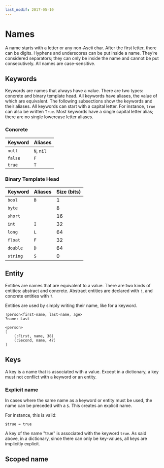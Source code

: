 ```yaml
---
last_modif: 2017-05-10
---
```

# Names

A name starts with a letter or any non-Ascii char. After the first letter, there
can be digits. Hyphens and underscores can be put inside a name. They’re
considered separators; they can only be inside the name and cannot be put
consecutively. All names are case-sensitive.

## Keywords

Keywords are names that always have a value. There are two types: concrete and
binary template head. All keywords have aliases, the value of which are
equivalent. The following subsections show the keywords and their aliases.
All keywords can start with a capital letter. For instance, `true` can also be
written `True`. Most keywords have a single capital letter alias; there are no
single lowercase letter aliases.

### Concrete

| Keyword | Aliases    |
| ------- | ---------- |
| `null`  | `N`, `nil` |
| `false` | `F`        |
| `true`  | `T`        |

### Binary Template Head

| Keyword | Aliases | Size (bits) |
| ------- | ------- | ----------- |
| `bool`  | `B`     | 1  |
| `byte`  |         | 8  |
| `short` |         | 16 |
| `int`   | `I`     | 32 |
| `long`  | `L`     | 64 |
| `float` | `F`     | 32 |
| `double`| `D`     | 64 |
| `string`| `S`     | 0  |

## Entity

Entities are names that are equivalent to a value. There are two kinds of
entities: abstract and concrete. Abstract entities are declared with `!`, and
concrete entities with `?`.

Entities are used by simply writing their name, like for a keyword.

```websson
!person<first-name, last-name, age>
?name: Last

<person>
[
	(:First, name, 38)
	(:Second, name, 47)
]
```

## Keys

A key is a name that is associated with a value. Except in a dictionary, a key
must not conflict with a keyword or an entity.

### Explicit name

In cases where the same name as a keyword or entity must be used, the name can
be preceded with a `$`. This creates an explicit name.

For instance, this is valid:
```websson
$true = true
```

A key of the name "true" is associated with the keyword `true`. As said above,
in a dictionary, since there can only be key-values, all keys are implicitly
explicit.

## Scoped name

